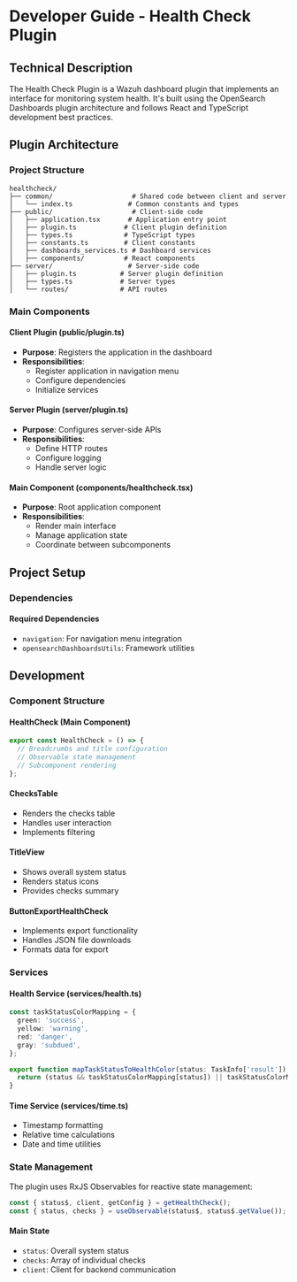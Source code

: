 # Developer Guide - Health Check Plugin

## Technical Description

The Health Check Plugin is a Wazuh dashboard plugin that implements an interface for monitoring system health. It's built using the OpenSearch Dashboards plugin architecture and follows React and TypeScript development best practices.

## Plugin Architecture

### Project Structure

```
healthcheck/
├── common/                    # Shared code between client and server
│   └── index.ts              # Common constants and types
├── public/                    # Client-side code
│   ├── application.tsx       # Application entry point
│   ├── plugin.ts            # Client plugin definition
│   ├── types.ts             # TypeScript types
│   ├── constants.ts         # Client constants
│   ├── dashboards_services.ts # Dashboard services
│   ├── components/          # React components
├── server/                   # Server-side code
│   ├── plugin.ts           # Server plugin definition
│   ├── types.ts            # Server types
│   └── routes/             # API routes
```

### Main Components

#### Client Plugin (public/plugin.ts)

- **Purpose**: Registers the application in the dashboard
- **Responsibilities**:
  - Register application in navigation menu
  - Configure dependencies
  - Initialize services

#### Server Plugin (server/plugin.ts)

- **Purpose**: Configures server-side APIs
- **Responsibilities**:
  - Define HTTP routes
  - Configure logging
  - Handle server logic

#### Main Component (components/healthcheck.tsx)

- **Purpose**: Root application component
- **Responsibilities**:
  - Render main interface
  - Manage application state
  - Coordinate between subcomponents

## Project Setup

### Dependencies

#### Required Dependencies

- `navigation`: For navigation menu integration
- `opensearchDashboardsUtils`: Framework utilities

## Development

### Component Structure

#### HealthCheck (Main Component)

```typescript
export const HealthCheck = () => {
  // Breadcrumbs and title configuration
  // Observable state management
  // Subcomponent rendering
};
```

#### ChecksTable

- Renders the checks table
- Handles user interaction
- Implements filtering

#### TitleView

- Shows overall system status
- Renders status icons
- Provides checks summary

#### ButtonExportHealthCheck

- Implements export functionality
- Handles JSON file downloads
- Formats data for export

### Services

#### Health Service (services/health.ts)

```typescript
const taskStatusColorMapping = {
  green: 'success',
  yellow: 'warning',
  red: 'danger',
  gray: 'subdued',
};

export function mapTaskStatusToHealthColor(status: TaskInfo['result']) {
  return (status && taskStatusColorMapping[status]) || taskStatusColorMapping.gray;
}
```

#### Time Service (services/time.ts)

- Timestamp formatting
- Relative time calculations
- Date and time utilities

### State Management

The plugin uses RxJS Observables for reactive state management:

```typescript
const { status$, client, getConfig } = getHealthCheck();
const { status, checks } = useObservable(status$, status$.getValue());
```

#### Main State

- `status`: Overall system status
- `checks`: Array of individual checks
- `client`: Client for backend communication
